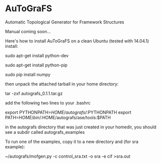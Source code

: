 AuToGraFS
=========

Automatic Topological Generator for Framework Structures

Manual coming soon...

Here's how to install AuToGraFS on a clean Ubuntu (tested with 14.04.1) install:

sudo apt-get install python-dev

sudo apt-get install python-pip

sudo pip install numpy

then unpack the attached tarball in your home directory:

tar -zxf autografs_0.1.1.tar.gz

add the following two lines to your .bashrc

export PYTHONPATH=$HOME/autografs/:$PYTHONPATH
export PATH=$HOME/bin/:$HOME/autografs/ase/tools:$PATH

in the autografs directory that was just created in your homedir, you should see a subdir called autografs_examples

To run one of the examples, copy it to a new directory and (for sra example):

~/autografs/mofgen.py -c control_sra.txt -o sra -e cif >sra.out


